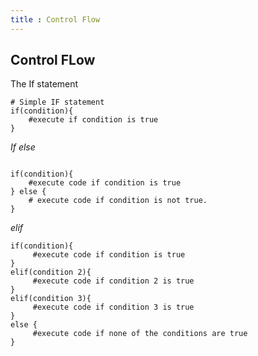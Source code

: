 ```yaml
---
title : Control Flow
---
```

## Control FLow 
The If statement

```jac 
# Simple IF statement
if(condition){
    #execute if condition is true
}
```

*If else*
```jac

if(condition){
    #execute code if condition is true
} else {
    # execute code if condition is not true.
}
```
*elif*
```jac 
if(condition){
     #execute code if condition is true
} 
elif(condition 2){
     #execute code if condition 2 is true
}
elif(condition 3){
     #execute code if condition 3 is true
}
else {
     #execute code if none of the conditions are true
}
```